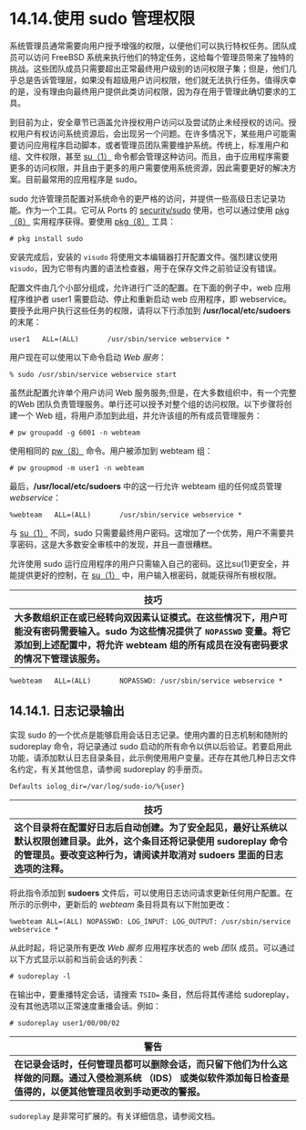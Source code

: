 # 14.14.使用 sudo 管理权限

系统管理员通常需要向用户授予增强的权限，以便他们可以执行特权任务。团队成员可以访问 FreeBSD 系统来执行他们的特定任务，这给每个管理员带来了独特的挑战。这些团队成员只需要超出正常最终用户级别的访问权限子集；但是，他们几乎总是告诉管理层，如果没有超级用户访问权限，他们就无法执行任务。值得庆幸的是，没有理由向最终用户提供此类访问权限，因为存在用于管理此确切要求的工具。

到目前为止，安全章节已涵盖允许授权用户访问以及尝试防止未经授权的访问。授权用户有权访问系统资源后，会出现另一个问题。在许多情况下，某些用户可能需要访问应用程序启动脚本，或者管理员团队需要维护系统。传统上，标准用户和组、文件权限，甚至 [su（1）](https://www.freebsd.org/cgi/man.cgi?query=su\&sektion=1\&format=html) 命令都会管理这种访问。而且，由于应用程序需要更多的访问权限，并且由于更多的用户需要使用系统资源，因此需要更好的解决方案。目前最常用的应用程序是 sudo。

sudo 允许管理员配置对系统命令的更严格的访问，并提供一些高级日志记录功能。作为一个工具。它可从 Ports 的 [security/sudo](https://cgit.freebsd.org/ports/tree/security/sudo/pkg-descr) 使用，也可以通过使用 [pkg（8）](https://www.freebsd.org/cgi/man.cgi?query=pkg\&sektion=8\&format=html) 实用程序获得。要使用 [pkg（8）](https://www.freebsd.org/cgi/man.cgi?query=pkg\&sektion=8\&format=html) 工具：

```
# pkg install sudo
```

安装完成后，安装的 `visudo` 将使用文本编辑器打开配置文件。强烈建议使用`visudo`，因为它带有内置的语法检查器，用于在保存文件之前验证没有错误。

配置文件由几个小部分组成，允许进行广泛的配置。在下面的例子中，web 应用程序维护者 user1 需要启动、停止和重新启动 web 应用程序，即 webservice。要授予此用户执行这些任务的权限，请将以下行添加到 **/usr/local/etc/sudoers** 的末尾：

```
user1   ALL=(ALL)       /usr/sbin/service webservice *
```

用户现在可以使用以下命令启动 _Web 服务_：

```
% sudo /usr/sbin/service webservice start
```

虽然此配置允许单个用户访问 Web 服务服务;但是，在大多数组织中，有一个完整的Web 团队负责管理服务。单行还可以授予对整个组的访问权限。以下步骤将创建一个 Web 组，将用户添加到此组，并允许该组的所有成员管理服务：

```
# pw groupadd -g 6001 -n webteam
```

使用相同的 [pw（8）](https://www.freebsd.org/cgi/man.cgi?query=pw\&sektion=8\&format=html) 命令。用户被添加到 webteam 组：

```
# pw groupmod -m user1 -n webteam
```

最后，**/usr/local/etc/sudoers** 中的这一行允许 webteam 组的任何成员管理 _webservice_：

```
%webteam   ALL=(ALL)       /usr/sbin/service webservice *
```

与 [su（1）](https://www.freebsd.org/cgi/man.cgi?query=su\&sektion=1\&format=html) 不同，sudo 只需要最终用户密码。这增加了一个优势，用户不需要共享密码，这是大多数安全审核中的发现，并且一直很糟糕。

允许使用 sudo 运行应用程序的用户只需输入自己的密码。这比su(1)更安全，并能提供更好的控制，在 [su（1）](https://www.freebsd.org/cgi/man.cgi?query=su\&sektion=1\&format=html) 中，用户输入根密码，就能获得所有根权限。

| 技巧                                                                                                                |
| ----------------------------------------------------------------------------------------------------------------- |
| **大多数组织正在或已经转向双因素认证模式。在这些情况下，用户可能没有密码需要输入。sudo 为这些情况提供了 `NOPASSWD` 变量。将它添加到上述配置中，将允许 webteam 组的所有成员在没有密码要求的情况下管理该服务。** |

```
%webteam   ALL=(ALL)       NOPASSWD: /usr/sbin/service webservice *
```

## 14.14.1. 日志记录输出

实现 sudo 的一个优点是能够启用会话日志记录。使用内置的日志机制和随附的 sudoreplay 命令，将记录通过 sudo 启动的所有命令以供以后验证。若要启用此功能，请添加默认日志目录条目，此示例使用用户变量。还存在其他几种日志文件名约定，有关其他信息，请参阅 sudoreplay 的手册页。

```
Defaults iolog_dir=/var/log/sudo-io/%{user}
```

| 技巧                                                                                                         |
| ---------------------------------------------------------------------------------------------------------- |
| **这个目录将在配置好日志后自动创建。为了安全起见，最好让系统以默认权限创建目录。此外，这个条目还将记录使用 sudoreplay 命令的管理员。要改变这种行为，请阅读并取消对 sudoers 里面的日志选项的注释。** |

将此指令添加到 **sudoers** 文件后，可以使用日志访问请求更新任何用户配置。在所示的示例中，更新后的 _webteam_ 条目将具有以下附加更改：

```
%webteam ALL=(ALL) NOPASSWD: LOG_INPUT: LOG_OUTPUT: /usr/sbin/service webservice *
```

从此时起，将记录所有更改 _Web 服务_ 应用程序状态的 web _团队_ 成员。可以通过以下方式显示以前和当前会话的列表：

```
# sudoreplay -l
```

在输出中，要重播特定会话，请搜索 `TSID=` 条目，然后将其传递给 sudoreplay，没有其他选项以正常速度重播会话。例如：

```
# sudoreplay user1/00/00/02
```

| 警告                                                                                       |
| ---------------------------------------------------------------------------------------- |
| **在记录会话时，任何管理员都可以删除会话，而只留下他们为什么这样做的问题。通过入侵检测系统 （IDS） 或类似软件添加每日检查是值得的，以便其他管理员收到手动更改的警报。** |

`sudoreplay` 是非常可扩展的。有关详细信息，请参阅文档。
